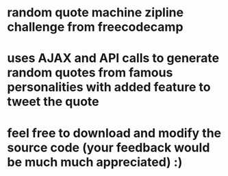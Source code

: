 # random quote machine zipline challenge from freecodecamp
# uses AJAX and API calls to generate random quotes from famous personalities with added feature to tweet the quote
# feel free to download and modify the source code (your feedback would be much much appreciated) :)

